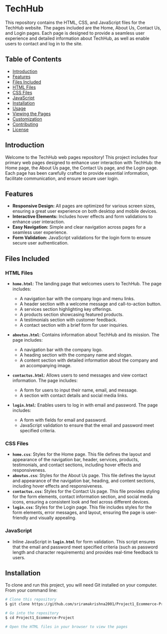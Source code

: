 # TechHub

This repository contains the HTML, CSS, and JavaScript files for the TechHub website. The pages included are the Home, About Us, Contact Us, and Login pages. Each page is designed to provide a seamless user experience and detailed information about TechHub, as well as enable users to contact and log in to the site.

## Table of Contents
- [Introduction](#introduction)
- [Features](#features)
- [Files Included](#files-included)
- [HTML Files](#html-files)
- [CSS Files](#css-files)
- [JavaScript](#javascript)
- [Installation](#installation)
- [Usage](#usage)
- [Viewing the Pages](#viewing-the-pages)
- [Customization](#customization)
- [Contributing](#contributing)
- [License](#license)

## Introduction

Welcome to the TechHub web pages repository! This project includes four primary web pages designed to enhance user interaction with TechHub: the Home page, the About Us page, the Contact Us page, and the Login page. Each page has been carefully crafted to provide essential information, facilitate communication, and ensure secure user login.

## Features

- **Responsive Design:** All pages are optimized for various screen sizes, ensuring a great user experience on both desktop 
                         and mobile devices.
- **Interactive Elements:** Includes hover effects and form validations to enhance user interaction.
- **Easy Navigation:** Simple and clear navigation across pages for a seamless user experience.
- **Form Validation:** JavaScript validations for the login form to ensure secure user authentication.

## Files Included

### HTML Files
- **`home.html`**: The landing page that welcomes users to TechHub. The page includes:
  - A navigation bar with the company logo and menu links.
  - A header section with a welcome message and call-to-action button.
  - A services section highlighting key offerings.
  - A products section showcasing featured products.
  - A testimonials section with customer feedback.
  - A contact section with a brief form for user inquiries.

- **`aboutus.html`**: Contains information about TechHub and its mission. The page includes:
  - A navigation bar with the company logo.
  - A heading section with the company name and slogan.
  - A content section with detailed information about the company and an accompanying image.

- **`contactus.html`**: Allows users to send messages and view contact information. The page includes:
  - A form for users to input their name, email, and message.
  - A section with contact details and social media links.

- **`login.html`**: Enables users to log in with email and password. The page includes:
  - A form with fields for email and password.
  - JavaScript validation to ensure that the email and password meet specified criteria.

### CSS Files
- **`home.css`**: Styles for the Home page. This file defines the layout and appearance of the navigation bar, header, services, products, testimonials, and contact sections, including hover effects and responsiveness.
- **`aboutus.css`**: Styles for the About Us page. This file defines the layout and appearance of the navigation bar, heading, and content sections, including hover effects and responsiveness.
- **`contactus.css`**: Styles for the Contact Us page. This file provides styling for the form elements, contact information section, and social media icons, ensuring a consistent look and feel across different devices.
- **`login.css`**: Styles for the Login page. This file includes styles for the form elements, error messages, and layout, ensuring the page is user-friendly and visually appealing.

### JavaScript
- Inline JavaScript in **`login.html`** for form validation. This script ensures that the email and password meet specified criteria (such as password length and character requirements) and provides real-time feedback to users.

## Installation

To clone and run this project, you will need Git installed on your computer. From your command line:

```bash
# Clone this repository
$ git clone https://github.com/sriramakrishna2001/Project1_Ecommerce-Project.git

# Go into the repository
$ cd Project1_Ecommerce-Project

# Open the HTML files in your browser to view the pages
